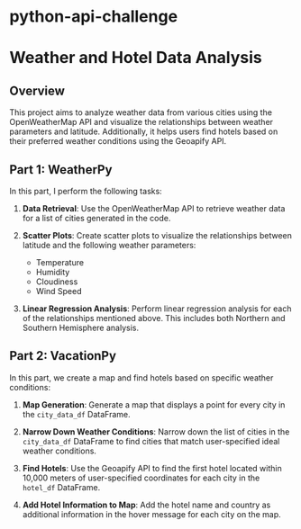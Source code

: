 # python-api-challenge
# Weather and Hotel Data Analysis

## Overview

This project aims to analyze weather data from various cities using the OpenWeatherMap API and visualize the 
relationships between weather parameters and latitude. Additionally, it helps users find hotels based on their preferred weather conditions using the Geoapify API.

## Part 1: WeatherPy

In this part, I perform the following tasks:

1. **Data Retrieval**: Use the OpenWeatherMap API to retrieve weather data for a list of cities generated in the code.

2. **Scatter Plots**: Create scatter plots to visualize the relationships between latitude and the following weather parameters:
   - Temperature
   - Humidity
   - Cloudiness
   - Wind Speed

3. **Linear Regression Analysis**: Perform linear regression analysis for each of the relationships mentioned above. This includes both Northern and Southern Hemisphere analysis.

## Part 2: VacationPy

In this part, we create a map and find hotels based on specific weather conditions:

1. **Map Generation**:  Generate a map that displays a point for every city in the `city_data_df` DataFrame.

2. **Narrow Down Weather Conditions**: Narrow down the list of cities in the `city_data_df` DataFrame to find cities that match user-specified ideal weather conditions.

3. **Find Hotels**: Use the Geoapify API to find the first hotel located within 10,000 meters of user-specified coordinates for each city in the `hotel_df` DataFrame.

4. **Add Hotel Information to Map**: Add  the hotel name and country as additional information in the hover message for each city on the map.
